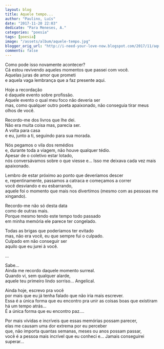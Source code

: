 ```yaml
---
layout: blog
title: Aquele tempo...
author: "Paulino, Luís"
date: "2017-11-20 22:03"
dedicate: "Para Meneses, A."
categories: "poesia"
tags: [poesia]
image: "/assets/album/aquele-tempo.jpg"
blogger_orig_url: "http://i-need-your-love-now.blogspot.com/2017/11/aquele-tempo.html"
comments: false
---
```

Como pode isso novamente acontecer?\
Cá estou revivendo aqueles momentos que passei com você.\
Aquelas juras de amor que prometi\
e aquela vaga lembrança que a faz presente aqui.

Hoje a recordação\
é daquele evento sobre profissão.\
Aquele evento o qual meu foco não deveria ser\
mas, como qualquer outro poeta apaixonado, não conseguia tirar meus olhos de você.

Recordo-me dos livros que lhe dei.\
Não era muita coisa mas, parecia ser.\
A volta para casa\
e eu, junto a ti, seguindo para sua morada.

Nós pegamos o vila dos remédios\
e, durante toda a viagem, não houve qualquer tédio.\
Apesar de o coletivo estar lotado,\
nós conversávamos sobre o que viesse e... Isso me deixava cada vez mais apaixonado.

Lembro de estar próximo ao ponto que deveríamos descer\
e, repentinamente, passamos a catraca e começamos a correr\
você desviando e eu esbarrando,\
aquele foi o momento que mais nos divertimos (mesmo com as pessoas me xingando).

Recordo-me não só desta data\
como de outras mais.\
Porque mesmo tendo este tempo todo passado\
em minha memória ele parece ter congelado.

Todas as brigas que poderíamos ter evitado\
mas, não era você, eu que sempre fui o culpado.\
Culpado em não conseguir ser\
aquilo que eu jurei à você.

...

Sabe...\
Ainda me recordo daquele momento surreal.\
Quando vi, sem qualquer alarde,\
aquele teu primeiro lindo sorriso... Angelical.

Ainda hoje, escrevo pra você\
por mais que eu já tenha falado que não iria mais escrever.\
Essa é a única forma que eu encontro pra unir as coisas boas que existiram há um tempo atrás...\
É a única forma que eu encontro paz....

Por mais vívidas e incríveis que essas memórias possam parecer,\
elas me causam uma dor extrema por eu perceber\
que, não importa quantas semanas, meses ou anos possam passar,\
você é a pessoa mais incrível que eu conheci e... Jamais conseguirei superar...

